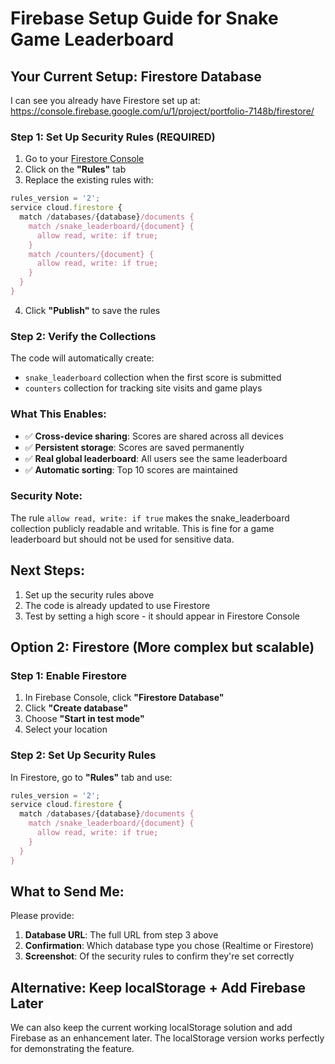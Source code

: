 # Firebase Setup Guide for Snake Game Leaderboard

## Your Current Setup: Firestore Database

I can see you already have Firestore set up at: https://console.firebase.google.com/u/1/project/portfolio-7148b/firestore/

### Step 1: Set Up Security Rules (REQUIRED)
1. Go to your [Firestore Console](https://console.firebase.google.com/u/1/project/portfolio-7148b/firestore/rules)
2. Click on the **"Rules"** tab
3. Replace the existing rules with:

```javascript
rules_version = '2';
service cloud.firestore {
  match /databases/{database}/documents {
    match /snake_leaderboard/{document} {
      allow read, write: if true;
    }
    match /counters/{document} {
      allow read, write: if true;
    }
  }
}
```

4. Click **"Publish"** to save the rules

### Step 2: Verify the Collections
The code will automatically create:
- `snake_leaderboard` collection when the first score is submitted
- `counters` collection for tracking site visits and game plays

### What This Enables:
- ✅ **Cross-device sharing**: Scores are shared across all devices
- ✅ **Persistent storage**: Scores are saved permanently 
- ✅ **Real global leaderboard**: All users see the same leaderboard
- ✅ **Automatic sorting**: Top 10 scores are maintained

### Security Note:
The rule `allow read, write: if true` makes the snake_leaderboard collection publicly readable and writable. This is fine for a game leaderboard but should not be used for sensitive data.

## Next Steps:
1. Set up the security rules above
2. The code is already updated to use Firestore
3. Test by setting a high score - it should appear in Firestore Console

## Option 2: Firestore (More complex but scalable)

### Step 1: Enable Firestore
1. In Firebase Console, click **"Firestore Database"**
2. Click **"Create database"**
3. Choose **"Start in test mode"**
4. Select your location

### Step 2: Set Up Security Rules
In Firestore, go to **"Rules"** tab and use:

```javascript
rules_version = '2';
service cloud.firestore {
  match /databases/{database}/documents {
    match /snake_leaderboard/{document} {
      allow read, write: if true;
    }
  }
}
```

## What to Send Me:

Please provide:
1. **Database URL**: The full URL from step 3 above
2. **Confirmation**: Which database type you chose (Realtime or Firestore)
3. **Screenshot**: Of the security rules to confirm they're set correctly

## Alternative: Keep localStorage + Add Firebase Later

We can also keep the current working localStorage solution and add Firebase as an enhancement later. The localStorage version works perfectly for demonstrating the feature.

